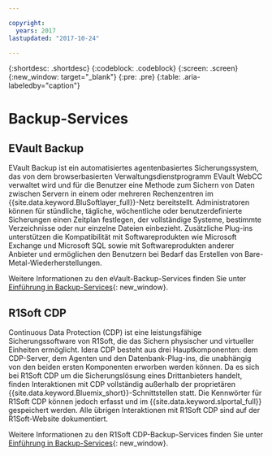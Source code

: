 ```yaml
---

copyright:
  years: 2017
lastupdated: "2017-10-24"

---
```

{:shortdesc: .shortdesc}
{:codeblock: .codeblock}
{:screen: .screen}
{:new_window: target="_blank"}
{:pre: .pre}
{:table: .aria-labeledby="caption"}

# Backup-Services

## EVault Backup

EVault Backup ist ein automatisiertes agentenbasiertes Sicherungssystem, das von dem browserbasierten Verwaltungsdienstprogramm EVault WebCC verwaltet wird und für die Benutzer eine Methode zum Sichern von Daten zwischen Servern in einem oder mehreren Rechenzentren im {{site.data.keyword.BluSoftlayer_full}}-Netz bereitstellt. Administratoren können für stündliche, tägliche, wöchentliche oder benutzerdefinierte Sicherungen einen Zeitplan festlegen, der vollständige Systeme, bestimmte Verzeichnisse oder nur einzelne Dateien einbezieht. Zusätzliche Plug-ins unterstützen die Kompatibilität mit Softwareprodukten wie Microsoft Exchange und Microsoft SQL sowie mit Softwareprodukten anderer Anbieter und ermöglichen den Benutzern bei Bedarf das Erstellen von Bare-Metal-Wiederherstellungen.

Weitere Informationen zu den eVault-Backup-Services finden Sie unter [Einführung in Backup-Services](../infrastructure/Backup/index.html){: new_window}.

## R1Soft CDP

Continuous Data Protection (CDP) ist eine leistungsfähige Sicherungssoftware von R1Soft, die das Sichern physischer und virtueller Einheiten ermöglicht. Idera CDP besteht aus drei Hauptkomponenten: dem CDP-Server, dem Agenten und den Datenbank-Plug-ins, die unabhängig von den beiden ersten Komponenten erworben werden können. Da es sich bei R1Soft CDP um die Sicherungslösung eines Drittanbieters handelt, finden Interaktionen mit CDP vollständig außerhalb der proprietären {{site.data.keyword.Bluemix_short}}-Schnittstellen statt. Die Kennwörter für R1Soft CDP können jedoch erfasst und im {{site.data.keyword.slportal_full}} gespeichert werden. Alle übrigen Interaktionen mit R1Soft CDP sind auf der R1Soft-Website dokumentiert.

Weitere Informationen zu den R1Soft CDP-Backup-Services finden Sie unter [Einführung in Backup-Services](../infrastructure/Backup/index.html){: new_window}.
